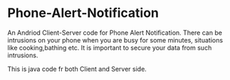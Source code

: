 # Phone-Alert-Notification
An Andriod Client-Server code for Phone Alert Notification.
There can be intrusions on your phone when you are busy for some minutes, situations like cooking,bathing etc.
It is important to secure your data from such intrusions.

This is java code fr both Client and Server side.
